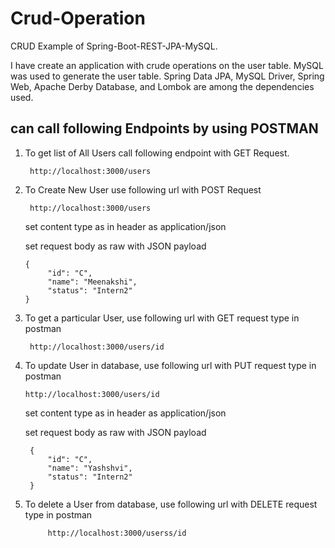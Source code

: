 # Crud-Operation

CRUD Example of Spring-Boot-REST-JPA-MySQL.

I have  create an application with crude operations on the user table.
MySQL was used to generate the user table.
Spring Data JPA, MySQL Driver, Spring Web, Apache Derby Database, and Lombok are among the dependencies used.

## can call following Endpoints by using POSTMAN

1. To get list of All Users call following endpoint with GET Request.
   
        http://localhost:3000/users

2. To Create New User use following url with POST Request
    
      
        http://localhost:3000/users

    set content type as in header as application/json
  
    set request body as raw with JSON payload

       {
            "id": "C",
            "name": "Meenakshi",
            "status": "Intern2"
       }
   
3. To get a particular User, use following url with GET request type in postman

        http://localhost:3000/users/id

4. To update User in database, use following url with PUT request type in postman

	   http://localhost:3000/users/id

     set content type as in header as application/json

     set request body as raw with JSON payload

        {
            "id": "C",
            "name": "Yashshvi",
            "status": "Intern2"
        }
  

5. To delete a User from database, use following url with DELETE request type in postman
  
            http://localhost:3000/userss/id

